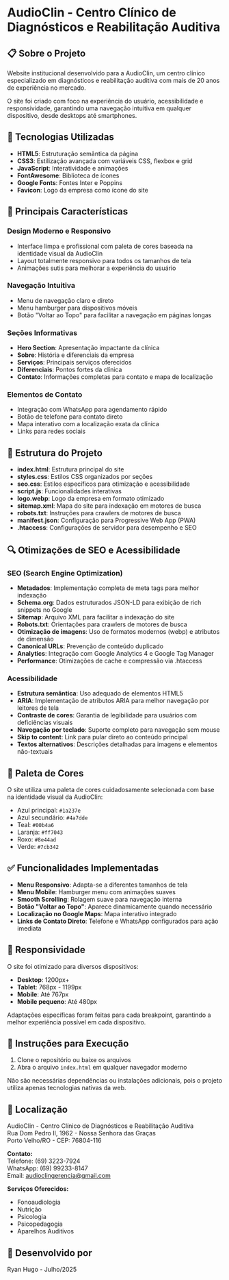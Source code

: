 # AudioClin - Centro Clínico de Diagnósticos e Reabilitação Auditiva

## 📋 Sobre o Projeto

Website institucional desenvolvido para a AudioClin, um centro clínico especializado em diagnósticos e reabilitação auditiva com mais de 20 anos de experiência no mercado.

O site foi criado com foco na experiência do usuário, acessibilidade e responsividade, garantindo uma navegação intuitiva em qualquer dispositivo, desde desktops até smartphones.

## 🚀 Tecnologias Utilizadas

- **HTML5**: Estruturação semântica da página
- **CSS3**: Estilização avançada com variáveis CSS, flexbox e grid
- **JavaScript**: Interatividade e animações
- **FontAwesome**: Biblioteca de ícones
- **Google Fonts**: Fontes Inter e Poppins
- **Favicon**: Logo da empresa como ícone do site

## 🌟 Principais Características

### Design Moderno e Responsivo
- Interface limpa e profissional com paleta de cores baseada na identidade visual da AudioClin
- Layout totalmente responsivo para todos os tamanhos de tela
- Animações sutis para melhorar a experiência do usuário

### Navegação Intuitiva
- Menu de navegação claro e direto
- Menu hamburger para dispositivos móveis
- Botão "Voltar ao Topo" para facilitar a navegação em páginas longas

### Seções Informativas
- **Hero Section**: Apresentação impactante da clínica
- **Sobre**: História e diferenciais da empresa
- **Serviços**: Principais serviços oferecidos
- **Diferenciais**: Pontos fortes da clínica
- **Contato**: Informações completas para contato e mapa de localização

### Elementos de Contato
- Integração com WhatsApp para agendamento rápido
- Botão de telefone para contato direto
- Mapa interativo com a localização exata da clínica
- Links para redes sociais

## 📂 Estrutura do Projeto

- **index.html**: Estrutura principal do site
- **styles.css**: Estilos CSS organizados por seções
- **seo.css**: Estilos específicos para otimização e acessibilidade
- **script.js**: Funcionalidades interativas
- **logo.webp**: Logo da empresa em formato otimizado
- **sitemap.xml**: Mapa do site para indexação em motores de busca
- **robots.txt**: Instruções para crawlers de motores de busca
- **manifest.json**: Configuração para Progressive Web App (PWA)
- **.htaccess**: Configurações de servidor para desempenho e SEO

## 🔍 Otimizações de SEO e Acessibilidade

### SEO (Search Engine Optimization)
- **Metadados**: Implementação completa de meta tags para melhor indexação
- **Schema.org**: Dados estruturados JSON-LD para exibição de rich snippets no Google
- **Sitemap**: Arquivo XML para facilitar a indexação do site
- **Robots.txt**: Orientações para crawlers de motores de busca
- **Otimização de imagens**: Uso de formatos modernos (webp) e atributos de dimensão
- **Canonical URLs**: Prevenção de conteúdo duplicado
- **Analytics**: Integração com Google Analytics 4 e Google Tag Manager
- **Performance**: Otimizações de cache e compressão via .htaccess

### Acessibilidade
- **Estrutura semântica**: Uso adequado de elementos HTML5
- **ARIA**: Implementação de atributos ARIA para melhor navegação por leitores de tela
- **Contraste de cores**: Garantia de legibilidade para usuários com deficiências visuais
- **Navegação por teclado**: Suporte completo para navegação sem mouse
- **Skip to content**: Link para pular direto ao conteúdo principal
- **Textos alternativos**: Descrições detalhadas para imagens e elementos não-textuais

## 🎨 Paleta de Cores

O site utiliza uma paleta de cores cuidadosamente selecionada com base na identidade visual da AudioClin:

- Azul principal: `#1a237e`
- Azul secundário: `#4a7dde`
- Teal: `#00b4a6`
- Laranja: `#ff7043`
- Roxo: `#8e44ad`
- Verde: `#7cb342`

## ✅ Funcionalidades Implementadas

- **Menu Responsivo**: Adapta-se a diferentes tamanhos de tela
- **Menu Mobile**: Hamburger menu com animações suaves
- **Smooth Scrolling**: Rolagem suave para navegação interna
- **Botão "Voltar ao Topo"**: Aparece dinamicamente quando necessário
- **Localização no Google Maps**: Mapa interativo integrado
- **Links de Contato Direto**: Telefone e WhatsApp configurados para ação imediata

## 📱 Responsividade

O site foi otimizado para diversos dispositivos:

- **Desktop**: 1200px+
- **Tablet**: 768px - 1199px
- **Mobile**: Até 767px
- **Mobile pequeno**: Até 480px

Adaptações específicas foram feitas para cada breakpoint, garantindo a melhor experiência possível em cada dispositivo.

## 🔧 Instruções para Execução

1. Clone o repositório ou baixe os arquivos
2. Abra o arquivo `index.html` em qualquer navegador moderno

Não são necessárias dependências ou instalações adicionais, pois o projeto utiliza apenas tecnologias nativas da web.

## 📍 Localização

AudioClin - Centro Clínico de Diagnósticos e Reabilitação Auditiva  
Rua Dom Pedro II, 1962 - Nossa Senhora das Graças  
Porto Velho/RO - CEP: 76804-116

**Contato:**  
Telefone: (69) 3223-7924  
WhatsApp: (69) 99233-8147  
Email: audioclingerencia@gmail.com

**Serviços Oferecidos:**  
- Fonoaudiologia
- Nutrição
- Psicologia
- Psicopedagogia
- Aparelhos Auditivos

## 👤 Desenvolvido por

Ryan Hugo - Julho/2025
